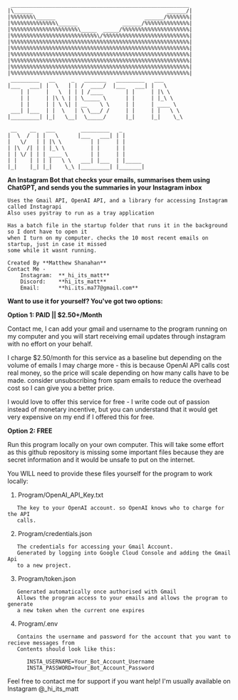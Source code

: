 ```
 ________________________________________________________
|\______                                          ______/|
|%%%%%%%\______                            ______/%%%%%%%|
|%%%%%%%%%%%%%%\______              ______/%%%%%%%%%%%%%%|
|%%%%%%%%%%%%%%%%%%%%%\_____  _____/%%%%%%%%%%%%%%%%%%%%%|
|%%%%%%%%%%%%%%%%%%%%%%%%%%%\/%%%%%%%%%%%%%%%%%%%%%%%%%%%|
|%%%%%%%%%%%%%%%%%%%%%%%%%%%%%%%%%%%%%%%%%%%%%%%%%%%%%%%%|
|%%%%%%%%%%%%%%%%%%%%%%%%%%%%%%%%%%%%%%%%%%%%%%%%%%%%%%%%|
|%%%%%%%%%%%%%%%%%%%%%%%%%%%%%%%%%%%%%%%%%%%%%%%%%%%%%%%%|
|%%%%%%%%%%%%%%%%%%%%%%%%%%%%%%%%%%%%%%%%%%%%%%%%%%%%%%%%|
|%%%%%%%%%%%%%%%%%%%%%%%%%%%%%%%%%%%%%%%%%%%%%%%%%%%%%%%%|
|%%%%%%%%%%%%%%%%%%%%%%%%%%%%%%%%%%%%%%%%%%%%%%%%%%%%%%%%|
 _________   __     _   _______   _________   ___
|___   ___| |  \   | | /  ____/  |___   ___| |   \
    | |     |   \  | | | /____       | |     | |\ \
    | |     | |\ \ | | \_____ \      | |     | |_\ \
    | |     | | \ \| | __    \ \     | |     | ____ \
 ___| |___  | |  \   | \ \___/ /     | |     | |   \ \
|_________| |_|   \__|  \_____/      |_|     |_|    \_\

 __    __   ___        _________   _
|  \  /  | |   \      |___   ___| | |
|   \/   | | |\ \         | |     | |
| |\  /| | | |_\ \        | |     | |
| | \/ | | | ____ \       | |     | |
| |    | | | |   \ \   ___| |___  | |_____
|_|    |_| |_|    \_\ |_________| |_______|
```

**An Instagram Bot that checks your emails, summarises them using ChatGPT, and sends you the summaries in your Instagram inbox**
```
Uses the Gmail API, OpenAI API, and a library for accessing Instagram called Instagrapi
Also uses pystray to run as a tray application

Has a batch file in the startup folder that runs it in the background so I dont have to open it
when I turn on my computer. checks the 10 most recent emails on startup, just in case it missed
some while it wasnt running.
```
```
Created By **Matthew Shanahan**
Contact Me -
    Instagram:  **_hi_its_matt**
    Discord:    **hi_its_matt**
    Email:      **hi.its.ma77@gmail.com**
```
**Want to use it for yourself? You've got two options:**

**Option 1: PAID || $2.50+/Month**

   Contact me, I can add your gmail and username to the program running on my computer and
   you will start receiving email updates through instagram with no effort on your
   behalf.

   I charge $2.50/month for this service as a baseline but depending on the volume
   of emails I may charge more - this is because OpenAI API calls cost real money,
   so the price will scale depending on how many calls have to be made.
   consider unsubscribing from spam emails to reduce the overhead cost so I can
   give you a better price.

   I would love to offer this service for free - I write code out of passion
   instead of monetary incentive, but you can understand that it would get very
   expensive on my end if I offered this for free.

**Option 2: FREE**

   Run this program locally on your own computer. This will take some effort as this
   github repository is missing some important files because they are secret
   information and it would be unsafe to put on the internet.
   
   You WILL need to provide these files yourself for the program to work locally:

1. Program/OpenAI_API_Key.txt
```
   The key to your OpenAI account. so OpenAI knows who to charge for the API
   calls.
```
2. Program/credentials.json
```
   The credentials for accessing your Gmail Account.
   Generated by logging into Google Cloud Console and adding the Gmail Api
   to a new project.
```
3. Program/token.json
```
   Generated automatically once authorised with Gmail
   Allows the program access to your emails and allows the program to generate
   a new token when the current one expires
```
4. Program/.env
```
   Contains the username and password for the account that you want to recieve messages from
   Contents should look like this:

      INSTA_USERNAME=Your_Bot_Account_Username
      INSTA_PASSWORD=Your_Bot_Account_Password
```
Feel free to contact me for support if you want help! I'm usually available on Instagram @_hi_its_matt
```

